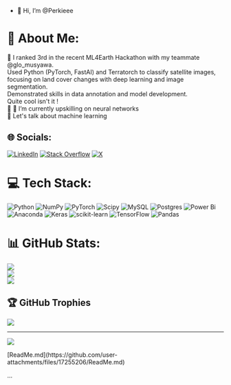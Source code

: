 - 👋 Hi, I’m @Perkieee
# 💫 About Me:
👯 I ranked 3rd in the recent ML4Earth Hackathon with my teammate @glo_musyawa. <br>      Used Python (PyTorch, FastAI) and Terratorch to classify satellite images, focusing on land cover changes with deep learning and image segmentation.<br>      Demonstrated skills in data annotation and model development.<br>      Quite cool isn't it !<br>🌱 🔭 I’m currently upskilling on neural networks<br>💬 Let's talk about machine learning<br>


## 🌐 Socials:
[![LinkedIn](https://img.shields.io/badge/LinkedIn-%230077B5.svg?logo=linkedin&logoColor=white)](https://www.linkedin.com/in/kevin-walter-902016228) [![Stack Overflow](https://img.shields.io/badge/-Stackoverflow-FE7A16?logo=stack-overflow&logoColor=white)](https://stackoverflow.com/users/27201392/perkiee) [![X](https://img.shields.io/badge/X-black.svg?logo=X&logoColor=white)](https://x.com/@Kevinforever15) 

# 💻 Tech Stack:
![Python](https://img.shields.io/badge/python-3670A0?style=for-the-badge&logo=python&logoColor=ffdd54) ![NumPy](https://img.shields.io/badge/numpy-%23013243.svg?style=for-the-badge&logo=numpy&logoColor=white) ![PyTorch](https://img.shields.io/badge/PyTorch-%23EE4C2C.svg?style=for-the-badge&logo=PyTorch&logoColor=white) ![Scipy](https://img.shields.io/badge/SciPy-%230C55A5.svg?style=for-the-badge&logo=scipy&logoColor=%white) ![MySQL](https://img.shields.io/badge/mysql-4479A1.svg?style=for-the-badge&logo=mysql&logoColor=white) ![Postgres](https://img.shields.io/badge/postgres-%23316192.svg?style=for-the-badge&logo=postgresql&logoColor=white) ![Power Bi](https://img.shields.io/badge/power_bi-F2C811?style=for-the-badge&logo=powerbi&logoColor=black) ![Anaconda](https://img.shields.io/badge/Anaconda-%2344A833.svg?style=for-the-badge&logo=anaconda&logoColor=white) ![Keras](https://img.shields.io/badge/Keras-%23D00000.svg?style=for-the-badge&logo=Keras&logoColor=white) ![scikit-learn](https://img.shields.io/badge/scikit--learn-%23F7931E.svg?style=for-the-badge&logo=scikit-learn&logoColor=white) ![TensorFlow](https://img.shields.io/badge/TensorFlow-%23FF6F00.svg?style=for-the-badge&logo=TensorFlow&logoColor=white) ![Pandas](https://img.shields.io/badge/pandas-%23150458.svg?style=for-the-badge&logo=pandas&logoColor=white)
# 📊 GitHub Stats:
![](https://github-readme-stats.vercel.app/api?username=Perkieee&theme=dark&hide_border=false&include_all_commits=true&count_private=true)<br/>
![](https://github-readme-streak-stats.herokuapp.com/?user=Perkieee&theme=dark&hide_border=false)<br/>
![](https://github-readme-stats.vercel.app/api/top-langs/?username=Perkieee&theme=dark&hide_border=false&include_all_commits=true&count_private=true&layout=compact)

## 🏆 GitHub Trophies
![](https://github-profile-trophy.vercel.app/?username=Perkieee&theme=radical&no-frame=false&no-bg=true&margin-w=4)


---
[![](https://visitcount.itsvg.in/api?id=Perkieee&icon=0&color=0)](https://visitcount.itsvg.in)


  
<!-- Proudly created with GPRM ( https://gprm.itsvg.in ) -->[ReadMe.md](https://github.com/user-attachments/files/17255206/ReadMe.md)
...

<!---
Perkieee/Perkieee is a ✨ special ✨ repository because its `README.md` (this file) appears on your GitHub profile.
You can click the Preview link to take a look at your changes.
--->
